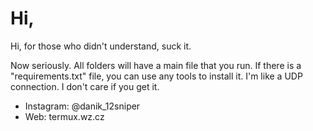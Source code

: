 # Hi,
Hi, for those who didn't understand, suck it.



Now seriously. All folders will have a main file that you run. If there is a "requirements.txt" file, you can use any tools to install it.
I'm like a UDP connection. I don't care if you get it.
- Instagram: @danik_12sniper
- Web: termux.wz.cz

<!---
danb1551/danb1551 is a ✨ special ✨ repository because its `README.md` (this file) appears on your GitHub profile.
You can click the Preview link to take a look at your changes.
--->
